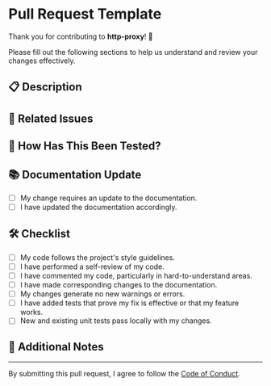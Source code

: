 # Pull Request Template

Thank you for contributing to **http-proxy**! 🚀

Please fill out the following sections to help us understand and review your changes effectively.

## 📋 Description

<!-- Describe your changes in detail. Why is this change necessary? -->

## 🔗 Related Issues

<!-- If this PR closes an existing issue, reference it here. Example: Closes #123 -->

## 🧪 How Has This Been Tested?

<!-- Describe the tests that you ran to verify your changes.
Include any relevant details about your testing environment (OS, Node.js version, etc.) -->

## 📚 Documentation Update

- [ ] My change requires an update to the documentation.
- [ ] I have updated the documentation accordingly.

## 🛠️ Checklist

- [ ] My code follows the project's style guidelines.
- [ ] I have performed a self-review of my code.
- [ ] I have commented my code, particularly in hard-to-understand areas.
- [ ] I have made corresponding changes to the documentation.
- [ ] My changes generate no new warnings or errors.
- [ ] I have added tests that prove my fix is effective or that my feature works.
- [ ] New and existing unit tests pass locally with my changes.

## 📝 Additional Notes

<!-- Add any additional information or screenshots about the pull request here. -->

---

By submitting this pull request, I agree to follow the [Code of Conduct](./CODE_OF_CONDUCT.md).
